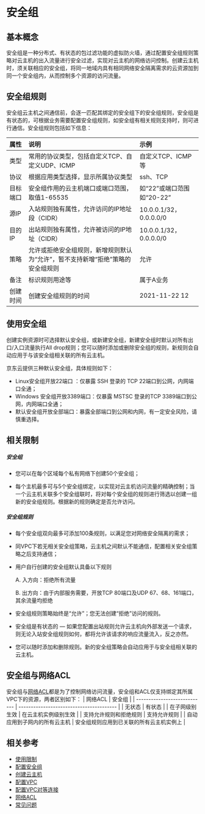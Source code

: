 # **安全组**

## **基本概念**

安全组是一种分布式、有状态的包过滤功能的虚拟防火墙，通过配置安全组规则策略对云主机的出入流量进行安全过滤，实现对云主机的网络访问控制。创建云主机时，须关联相应的安全组，将同一地域内具有相同网络安全隔离需求的云资源加到同一个安全组内，从而控制多个资源的访问流量。

## **安全组规则**

安全组云主机之间通信前，会逐一匹配其绑定的安全组下的安全组规则，安全组是有状态的，可根据业务需要配置安全组规则，如安全组有相关规则支持时，则可进行通信。安全组规则包括如下信息：

|属性|说明|示例|
|:-----------|:----------|:------------|
|类型|常用的协议类型，包括自定义TCP、自定义UDP、ICMP|自定义TCP、ICMP等|
|协议|根据应用类型选择，显示所属协议类型|ssh、TCP|
|目标端口|安全组作用的云主机端口或端口范围，取值1-65535|如“22”或端口范围如“20-22”|
|源IP|入站规则独有属性，允许访问的IP地址段（CIDR）|10.0.0.1/32，0.0.0.0/0|
|目的IP|出站规则独有属性，允许被访问的IP地址（CIDR）|10.0.0.1/32，0.0.0.0/0|
|策略|允许或拒绝安全组规则，新增规则默认为“允许”，暂不支持新增“拒绝”策略的安全组规则|允许|
|备注|标识规则用途等|属于A业务|
|创建时间|创建安全组规则的时间|2021-11-22 12|


## **使用安全组**

创建实例资源时可选择默认安全组，或新建安全组，新建安全组时默认对所有出口/入口流量执行All drop规则；您可以随时添加或删除安全组的规则，新规则会自动应用于与该安全组相关联的所有云主机。

京东云提供三种默认安全组，具体规则如下：
- Linux安全组开放22端口 ：仅暴露 SSH 登录的 TCP 22端口到公网，内网端口全通；
- Windows 安全组开放3389端口：仅暴露 MSTSC 登录的TCP 3389端口到公网，内网端口全通；
- 默认安全组开放全部端口：暴露全部端口到公网和内网，有一定安全风险，请慎重选择。

## 相关限制

##### 安全组


- 您可以在每个区域每个私有网络下创建50个安全组；

- 每个主机最多可与5个安全组绑定，以实现对云主机访问流量的精确控制；当一个云主机关联多个安全组联时，将对每个安全组的规则进行筛选以创建一组新的安全组规则。根据新的规则确定是否允许访问。

##### 安全组规则

- 每个安全组双向最多可添加100条规则，以满足您对网络安全隔离的需求；
- 同VPC下若无相关安全组策略，云主机之间默认不能通信，配置相关安全组策略之后支持通信；
- 用户自行创建的安全组默认具备以下规则

   A. 入方向：拒绝所有流量

   B. 出方向：由于内部服务需要，开放TCP 80端口及UDP 67、68、161端口，其余流量均拒绝

- 安全组规则策略始终是“允许”；您无法创建“拒绝”访问的规则。

- 安全组是有状态的 — 如果您配置出站规则允许云主机向外部发送一个请求，则无论入站安全组规则如何，都将允许该请求的响应流量流入，反之亦然。

- 您可以随时添加和删除规则。新的安全组策略会自动应用于与安全组相关联的云主机。

## 安全组与网络ACL

安全组与[网络ACL](Network-ACL-Features.md)都是为了控制网络访问流量，安全组和ACL仅支持绑定其所属VPC下的资源，两者区别如下：
| 网络ACL                      | 安全组                                   |
| ---------------------------- | ---------------------------------------- |
| 无状态                       | 有状态                                   |
| 在子网级别生效               | 在云主机实例级别生效                     |
| 支持允许规则和拒绝规则       | 支持允许规则                             |
| 自动应用到子网内的所有云主机 | 安全组规则应用到已关联的所有云主机实例上 |
## 相关参考
- [使用限制](../Restrictions.md)
- [配置安全组](../../Operation-Guide/Security-Group-Configuration.md)
- [创建云主机](https://docs.jdcloud.com/cn/virtual-machines/create-instance)
- [配置VPC](../../Operation-Guide/VPC-Configuration.md)
- [配置VPC对等连接](../../Operation-Guide/VPC-Peering-Configuration.md)
- [网络ACL](Network-ACL-Features.md)
- [常见问题](../../FAQ/FAQ.md)


　

